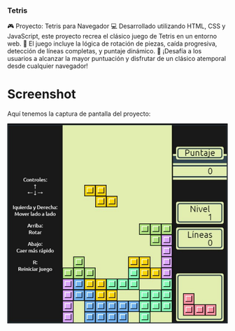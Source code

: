 ### Tetris
🎮 Proyecto: Tetris para Navegador
💻 Desarrollado utilizando HTML, CSS y JavaScript, este proyecto recrea el clásico juego de Tetris en un entorno web.
🎯 El juego incluye la lógica de rotación de piezas, caída progresiva, detección de líneas completas, y puntaje dinámico.
🚀 ¡Desafía a los usuarios a alcanzar la mayor puntuación y disfrutar de un clásico atemporal desde cualquier navegador!

# Screenshot
Aquí tenemos la captura de pantalla del proyecto:

![screenshot-1](screenshot.jpg)
